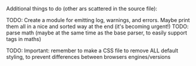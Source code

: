 
Additional things to do (other ars scattered in the source file):

TODO: Create a module for emitting log, warnings, and errors. Maybe print them all in a nice and sorted way at the end (it's becoming urgent!)
TODO: parse math (maybe at the same time as the base parser, to easily support tags in maths)

TODO: Important: remember to make a CSS file to remove ALL default styling, to prevent differences between browsers engines/versions
